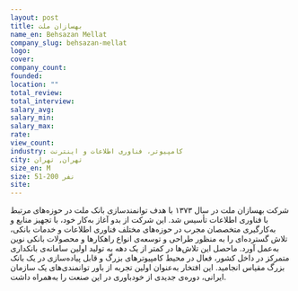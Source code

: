```yaml
---
layout: post
title: بهسازان ملت
name_en: Behsazan Mellat
company_slug: behsazan-mellat
logo: 
cover: 
company_count:
founded:
location: ""
total_review: 
total_interview: 
salary_avg: 
salary_min: 
salary_max: 
rate: 
view_count: 
industry: کامپیوتر، فناوری اطلاعات و اینترنت
city: تهران, تهران
size_en: M
size: 51-200 نفر
site: 
---
```


شرکت بهسازان ملت در سال ۱۳۷۳ با هدف توانمندسازی بانک ملت در حوزه‌های مرتبط با فناوری اطلاعات تأسیس شد. این شرکت از بدو آغاز به‌کار خود، با تجهیز منابع و به‌کارگیری متخصصان مجرب در حوزه‌های مختلف فناوری اطلاعات و خدمات بانکی، تلاش گسترده‌ای را به منظور طراحی و توسعه‌ی انواع راهکارها و محصولات بانکی نوین به‌عمل آورد. ماحصل این تلاش‌ها در کمتر از یک دهه به تولید اولین سامانه‌ی بانکداری متمرکز در داخل کشور، فعال در محیط کامپیوترهای بزرگ و قابل پیاده‌سازی در یک بانک بزرگ مقیاس انجامید. این افتخار به‌عنوان اولین تجربه از باور توانمندی‌های یک سازمان ایرانی، دوره‌ی جدیدی از خودباوری در این صنعت را به‌همراه داشت.

